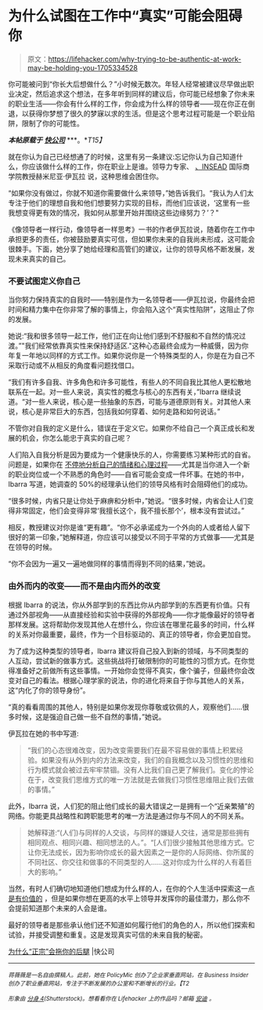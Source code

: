 # 为什么试图在工作中“真实”可能会阻碍你

> 原文：<https://lifehacker.com/why-trying-to-be-authentic-at-work-may-be-holding-you-1705334528>

你可能被问到“你长大后想做什么？”小时候无数次。年轻人经常被建议尽早做出职业决定，然后追求这个想法，在多年听到同样的建议后，你可能已经想象了你未来的职业生活——你会有什么样的工作，你会成为什么样的领导者——现在你正在倒退，以获得你梦想了很久的梦寐以求的生活。但是这个思考过程可能是一个职业陷阱，限制了你的可能性。



***本帖原载于*** [***快公司***](http://www.fastcompany.com/3040878/hit-the-ground-running/how-authenticity-is-standing-in-your-way) ***。**T15】*

就在你认为自己已经想通了的时候，这里有另一条建议:忘记你认为自己知道什么，你应该做什么样的工作，你在职业上是谁。领导力专家、 [、INSEAD](http://www.insead.edu/home/) 国际商学院教授赫米尼亚·伊瓦拉 说，这种思维会困住你。

“如果你没有做过，你就不知道你需要做什么来领导，”她告诉我们。“我认为人们太专注于他们的理想自我和他们想要努力实现的目标，而他们应该说，‘这里有一些我想变得更有效的情况，我如何从那里开始并围绕这些边缘努力？’？"

《像领导者一样行动，像领导者一样思考》一书的作者伊瓦拉说，随着你在工作中承担更多的责任，你被鼓励要真实可信，但如果你未来的自我尚未形成，这可能会很棘手。下面，她分享了她给经理和高管们的建议，让你的领导风格不断发展，发现未来真实的自己。

### 不要试图定义你自己

当你努力保持真实的自我时——特别是作为一名领导者——伊瓦拉说，你最终会把时间和精力集中在你非常了解的事情上，你会陷入这个“真实性陷阱”，这阻止了你的发展。

她说:“我和很多领导一起工作，他们正在向让他们感到不舒服和不自然的情况过渡。”"我们经常依靠真实性来保持舒适区."这种心态最终会成为一种威慑，因为你年复一年地以同样的方式工作。如果你说你是一个特殊类型的人，你是在为自己不采取行动或不从相反的角度看问题找借口。

“我们有许多自我、许多角色和许多可能性，有些人的不同自我比其他人更松散地联系在一起。对一些人来说，真实性的概念与核心的东西有关，”Ibarra 继续说道。“对一些人来说，核心是一些抽象的东西，可能与道德原则有关。对其他人来说，核心是非常巨大的东西，包括我如何穿着、如何走路和如何说话。”

不管你对自我的定义是什么，错误在于定义它。如果你不给自己一个真正成长和发展的机会，你怎么能忠于真实的自己呢？

人们陷入自我分析是因为要成为一个健康快乐的人，你需要练习某种形式的自省。问题是，如果你在 [不停地分析自己的情绪和心理过程](https://lifehacker.com/how-to-stop-overthinking-everything-and-find-peace-of-m-1609850688)——尤其是当你进入一个新的职业岗位或一个不熟悉的角色时——自省可能会变成一件坏事。在她的书中，Ibarra 写道，她调查的 50%的经理承认他们的领导风格有时会阻碍他们的成功。

“很多时候，内省只是让你处于麻痹和分析中，”她说。“很多时候，内省会让人们变得非常固定，他们会变得非常‘我擅长这个，我不擅长那个’，根本没有尝试过。”

相反，教授建议对你是谁“更有趣”。“你不必承诺成为一个外向的人或者给人留下很好的第一印象，”她解释道，你应该可以接受以不同于平常的方式做事——尤其是在领导的时候。

“你不会因为一遍又一遍地做同样的事情而得到不同的结果，”她说。

### 由外而内的改变——而不是由内而外的改变

根据 Ibarra 的说法，你从外部学到的东西比你从内部学到的东西更有价值。只有通过外部视角——从直接经验和实验中获得的外部视角——你才能像最好的领导者那样发展。这将帮助你发现其他人在想什么，你应该在哪里花最多的时间，什么样的关系对你最重要，最终，作为一个目标驱动的、真正的领导者，你会更加自觉。

为了成为这种类型的领导者，Ibarra 建议将自己投入到新的领域，与不同类型的人互动，尝试新的做事方式。这些挑战将打破限制你的可能性的习惯方式。在你觉得准备好之前做所有这些事情。一开始你会觉得不真实，像个骗子，但最终你会改变对自己的看法。根据心理学家的说法，你的进化将来自于你与其他人的关系，这“内化了你的领导身份”。

“真的看看周围的其他人，特别是如果你发现你尊敬或钦佩的人，观察他们……很多时候，这是强迫自己做一些不自然的事情，”她说。

伊瓦拉在她的书中写道:

> “我们的心态很难改变，因为改变需要我们在最不容易做的事情上积累经验。如果没有从外到内的方法来改变，我们的自我概念以及习惯性的思维和行为模式就会被过去牢牢禁锢。没有人比我们自己更了解我们。变化的悖论在于，改变我们思维方式的唯一方法就是去做我们习惯性思维阻止我们去做的事情。”

此外，Ibarra 说，人们犯的阻止他们成长的最大错误之一是拥有一个“近亲繁殖”的网络。你能更具战略性和跨职能思考的唯一方法是通过你与不同人的不同关系。

> 她解释道:“(人们)与同样的人交谈，与同样的嫌疑人交往，通常是那些拥有相同观点、相同兴趣、相同想法的人。”。“[人们]很少接触其他思维方式。它让你无法成长，因为影响你成长的最大因素之一是你的人际网络、你所属的不同社区、你交往和做事的不同类型的人……这对你成为什么样的人有着巨大的影响。”

当然，有时人们确切地知道他们想成为什么样的人，在你的个人生活中探索这一点 [是有价值的](https://lifehacker.com/how-to-discover-your-authentic-self-and-live-the-life-1698115144) ，但是如果你想在更高的水平上领导并发挥你的最佳潜力，那么你不会提前知道那个未来的人会是谁。

最好的领导者是那些承认他们还不知道如何履行他们的角色的人，所以他们探索和试验，并接受调整和重复。这是发现真实可信的未来自我的秘密。

[为什么“正宗”会拖你的后腿](http://www.fastcompany.com/3040878/hit-the-ground-running/how-authenticity-is-standing-in-your-way) |快公司

* * *

*<small>蒋薇薇是一名自由撰稿人。此前，她在 PolicyMic 创办了企业家垂直网站，在 Business Insider 创办了职业垂直网站，专注于不断发展的办公室和不断增长的行业。【T2</small>*

*<small>形象由</small>* [*<small>分身 4</small>*](http://www.shutterstock.com/pic-250556059/stock-vector-businessman-select-mask-in-work-a-day-vector.html)*<small>(Shutterstock)。想看看你在 Lifehacker 上的作品吗？邮箱</small>* [*<small>安迪</small>*](mailto:andy@lifehacker.com) *<small>。</small>*